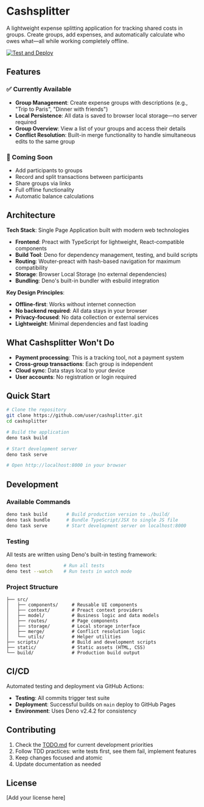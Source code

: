 # Cashsplitter

A lightweight expense splitting application for tracking shared costs in groups. Create groups, add expenses, and automatically calculate who owes what—all while working completely offline.

[![Test and Deploy](https://github.com/user/cashsplitter/actions/workflows/test-and-deploy.yml/badge.svg)](https://github.com/user/cashsplitter/actions/workflows/test-and-deploy.yml)

## Features

### ✅ Currently Available
- **Group Management**: Create expense groups with descriptions (e.g., "Trip to Paris", "Dinner with friends")
- **Local Persistence**: All data is saved to browser local storage—no server required
- **Group Overview**: View a list of your groups and access their details
- **Conflict Resolution**: Built-in merge functionality to handle simultaneous edits to the same group

### 🚧 Coming Soon
- Add participants to groups
- Record and split transactions between participants
- Share groups via links
- Full offline functionality
- Automatic balance calculations

## Architecture

**Tech Stack**: Single Page Application built with modern web technologies
- **Frontend**: Preact with TypeScript for lightweight, React-compatible components
- **Build Tool**: Deno for dependency management, testing, and build scripts
- **Routing**: Wouter-preact with hash-based navigation for maximum compatibility
- **Storage**: Browser Local Storage (no external dependencies)
- **Bundling**: Deno's built-in bundler with esbuild integration

**Key Design Principles**:
- **Offline-first**: Works without internet connection
- **No backend required**: All data stays in your browser
- **Privacy-focused**: No data collection or external services
- **Lightweight**: Minimal dependencies and fast loading

## What Cashsplitter Won't Do

- **Payment processing**: This is a tracking tool, not a payment system
- **Cross-group transactions**: Each group is independent
- **Cloud sync**: Data stays local to your device
- **User accounts**: No registration or login required

## Quick Start

```bash
# Clone the repository
git clone https://github.com/user/cashsplitter.git
cd cashsplitter

# Build the application
deno task build

# Start development server
deno task serve

# Open http://localhost:8000 in your browser
```

## Development

### Available Commands
```bash
deno task build       # Build production version to ./build/
deno task bundle      # Bundle TypeScript/JSX to single JS file
deno task serve       # Start development server on localhost:8000
```

### Testing
All tests are written using Deno's built-in testing framework:
```bash
deno test            # Run all tests
deno test --watch    # Run tests in watch mode
```

### Project Structure
```
├── src/
│   ├── components/     # Reusable UI components
│   ├── context/        # Preact context providers
│   ├── model/          # Business logic and data models
│   ├── routes/         # Page components
│   ├── storage/        # Local storage interface
│   ├── merge/          # Conflict resolution logic
│   └── utils/          # Helper utilities
├── scripts/            # Build and development scripts
├── static/             # Static assets (HTML, CSS)
└── build/              # Production build output
```

## CI/CD

Automated testing and deployment via GitHub Actions:
- **Testing**: All commits trigger test suite
- **Deployment**: Successful builds on `main` deploy to GitHub Pages
- **Environment**: Uses Deno v2.4.2 for consistency

## Contributing

1. Check the [TODO.md](./TODO.md) for current development priorities
2. Follow TDD practices: write tests first, see them fail, implement features
3. Keep changes focused and atomic
4. Update documentation as needed

## License

[Add your license here]
